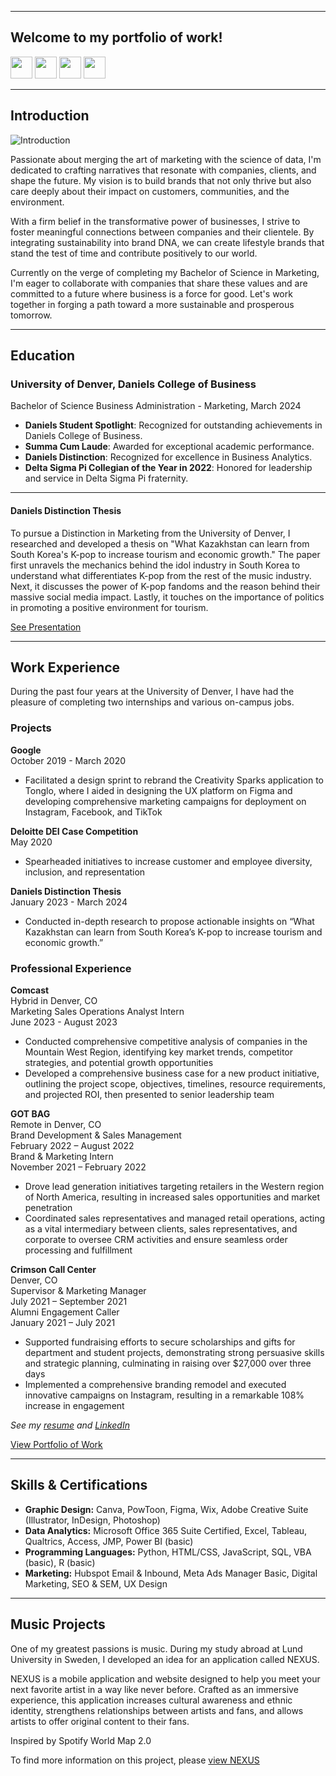 <a name="top"></a>
<hr>

## Welcome to my portfolio of work! 
[<img src="https://user-images.githubusercontent.com/91146906/162140860-bfb69654-5603-49bd-a7a1-a836ab1c772c.svg" height="35"/>](#education)
[<img src="https://user-images.githubusercontent.com/91146906/152290724-72946642-3e58-4ba3-b5b8-b687628526b1.svg" height="35"/>](#DanielsDistinction)
[<img src="https://user-images.githubusercontent.com/91146906/162140921-207cd392-cfe5-40e6-a84e-0a16e19e405a.svg" height="35"/>](#profExp)
[<img src="https://user-images.githubusercontent.com/91146906/162140965-cf707805-9abd-43f7-8314-4f96794c44dc.svg" height="35"/>](#skills)

<hr>

## Introduction

![Introduction](https://static.wixstatic.com/media/b0af15_5f63f193e0d94b49915d84f74e7aa228~mv2.jpg/v1/fill/w_980,h_1098,al_c,q_85,usm_0.66_1.00_0.01,enc_auto/b0af15_5f63f193e0d94b49915d84f74e7aa228~mv2.jpg)

Passionate about merging the art of marketing with the science of data, I'm dedicated to crafting narratives that resonate with companies, clients, and shape the future. My vision is to build brands that not only thrive but also care deeply about their impact on customers, communities, and the environment.

With a firm belief in the transformative power of businesses, I strive to foster meaningful connections between companies and their clientele. By integrating sustainability into brand DNA, we can create lifestyle brands that stand the test of time and contribute positively to our world.

Currently on the verge of completing my Bachelor of Science in Marketing, I'm eager to collaborate with companies that share these values and are committed to a future where business is a force for good. Let's work together in forging a path toward a more sustainable and prosperous tomorrow.

<a name="education"></a>
<hr>


## Education
### University of Denver, Daniels College of Business
Bachelor of Science Business Administration - Marketing, March 2024

<ul>
  <li><b>Daniels Student Spotlight</b>: Recognized for outstanding achievements in Daniels College of Business.</li>
  <li><b>Summa Cum Laude</b>: Awarded for exceptional academic performance.</li>
  <li><b>Daniels Distinction</b>: Recognized for excellence in Business Analytics.</li>
  <li><b>Delta Sigma Pi Collegian of the Year in 2022</b>: Honored for leadership and service in Delta Sigma Pi fraternity.</li>
</ul>

<a name="DanielsDistinction"></a>
<hr>

#### Daniels Distinction Thesis

To pursue a Distinction in Marketing from the University of Denver, I researched and developed a thesis on "What Kazakhstan can learn from South Korea's K-pop to increase tourism and economic growth." The paper first unravels the mechanics behind the idol industry in South Korea to understand what differentiates K-pop from the rest of the music industry. Next, it discusses the power of K-pop fandoms and the reason behind their massive social media impact. Lastly, it touches on the importance of politics in promoting a positive environment for tourism.

[See Presentation](https://www.canva.com/design/DAF4U-F6h_o/83o77ySxpoyR8tr0Mgp0dw/view?utm_content=DAF4U-F6h_o&utm_campaign=designshare&utm_medium=link&utm_source=editor)

<a name="profExp"></a>
<hr>


## Work Experience

During the past four years at the University of Denver, I have had the pleasure of completing two internships and various on-campus jobs.

### Projects

**Google**  
October 2019 - March 2020  
- Facilitated a design sprint to rebrand the Creativity Sparks application to Tonglo, where I aided in designing the UX platform on Figma and developing comprehensive marketing campaigns for deployment on Instagram, Facebook, and TikTok

**Deloitte DEI Case Competition**  
May 2020  
- Spearheaded initiatives to increase customer and employee diversity, inclusion, and representation

**Daniels Distinction Thesis**  
January 2023 - March 2024  
- Conducted in-depth research to propose actionable insights on “What Kazakhstan can learn from South Korea’s K-pop to increase tourism and economic growth.”

### Professional Experience

**Comcast**  
Hybrid in Denver, CO  
Marketing Sales Operations Analyst Intern  
June 2023 - August 2023  
- Conducted comprehensive competitive analysis of companies in the Mountain West Region, identifying key market trends, competitor strategies, and potential growth opportunities
- Developed a comprehensive business case for a new product initiative, outlining the project scope, objectives, timelines, resource requirements, and projected ROI, then presented to senior leadership team

**GOT BAG**  
Remote in Denver, CO  
Brand Development & Sales Management  
February 2022 – August 2022  
Brand & Marketing Intern  
November 2021 – February 2022  
- Drove lead generation initiatives targeting retailers in the Western region of North America, resulting in increased sales opportunities and market penetration
- Coordinated sales representatives and managed retail operations, acting as a vital intermediary between clients, sales representatives, and corporate to oversee CRM activities and ensure seamless order processing and fulfillment

**Crimson Call Center**  
Denver, CO  
Supervisor & Marketing Manager  
July 2021 – September 2021  
Alumni Engagement Caller  
January 2021 – July 2021  
- Supported fundraising efforts to secure scholarships and gifts for department and student projects, demonstrating strong persuasive skills and strategic planning, culminating in raising over $27,000 over three days
- Implemented a comprehensive branding remodel and executed innovative campaigns on Instagram, resulting in a remarkable 108% increase in engagement

<i>See my [resume](https://leahpring.wixsite.com/leahpringportfolio/about-me) and [LinkedIn](https://www.linkedin.com/in/leahpring/)</i>

[View Portfolio of Work](https://leahpring.wixsite.com/leahpringportfolio)

<a name="skills"></a>
<hr>


## Skills & Certifications

- **Graphic Design:** Canva, PowToon, Figma, Wix, Adobe Creative Suite (Illustrator, InDesign, Photoshop)
- **Data Analytics:** Microsoft Office 365 Suite Certified, Excel, Tableau, Qualtrics, Access, JMP, Power BI (basic)
- **Programming Languages:** Python, HTML/CSS, JavaScript, SQL, VBA (basic), R (basic)
- **Marketing:** Hubspot Email & Inbound, Meta Ads Manager Basic, Digital Marketing, SEO & SEM, UX Design
<hr>

## Music Projects 

One of my greatest passions is music. During my study abroad at Lund University in Sweden, I developed an idea for an application called NEXUS. 

NEXUS is a mobile application and website designed to help you meet your next favorite artist in a way like never before. Crafted as an immersive experience, this application increases cultural awareness and ethnic identity, strengthens relationships between artists and fans, and allows artists to offer original content to their fans.

Inspired by Spotify World Map 2.0

To find more information on this project, please [view NEXUS](https://leahpring.wixsite.com/leahpringportfolio/nexus-project)

